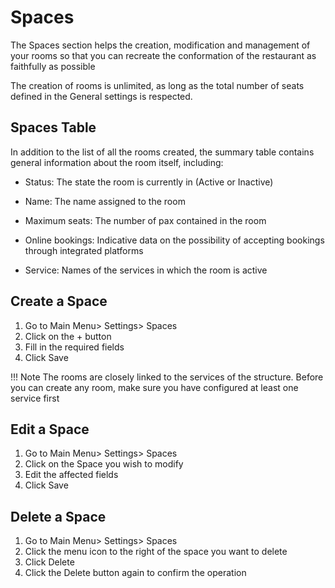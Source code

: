 # Spaces

The Spaces section helps the creation, modification and management of your rooms so that you can recreate the conformation of the restaurant as faithfully as possible

The creation of rooms is unlimited, as long as the total number of seats defined in the General settings is respected.

## Spaces Table

 In addition to the list of all the rooms created, the summary table contains general information about the room itself, including:

* Status: The state the room is currently in (Active or Inactive)

* Name: The name assigned to the room

* Maximum seats: The number of pax contained in the room

* Online bookings: Indicative data on the possibility of accepting bookings through integrated platforms

* Service: Names of the services in which the room is active

## Create a Space

1. Go to Main Menu> Settings> Spaces
2. Click on the + button
3. Fill in the required fields
4. Click Save

!!! Note
    The rooms are closely linked to the services of the structure. Before you can create any room, make sure you have configured at least one service first

## Edit a Space

1. Go to Main Menu> Settings> Spaces
2. Click on the Space you wish to modify
3. Edit the affected fields
4. Click Save

## Delete a Space

1. Go to Main Menu> Settings> Spaces
2. Click the menu icon to the right of the space you want to delete
3. Click Delete
4. Click the Delete button again to confirm the operation